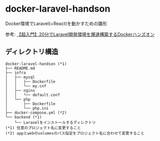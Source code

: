 # docker-laravel-handson

Docker環境でLaravel(+React)を動かすための雛形

参考: [【超入門】20分でLaravel開発環境を爆速構築するDockerハンズオン](https://qiita.com/ucan-lab/items/56c9dc3cf2e6762672f4)

## ディレクトリ構造
```
docker-laravel-handson (*1)
├── README.md
├── infra
│   ├── mysql
│   │   ├── Dockerfile
│   │   └── my.cnf
│   ├── nginx
│   │   └── default.conf
│   └── php
│       ├── Dockerfile
│       └── php.ini
├── docker-compose.yml (*2)
└── backend (*1)
    └── Laravelをインストールするディレクトリ
(*1) 任意のプロジェクト名に変更すること
(*2) appとwebのvolumesのパス指定をプロジェクト名に合わせて変更すること
```